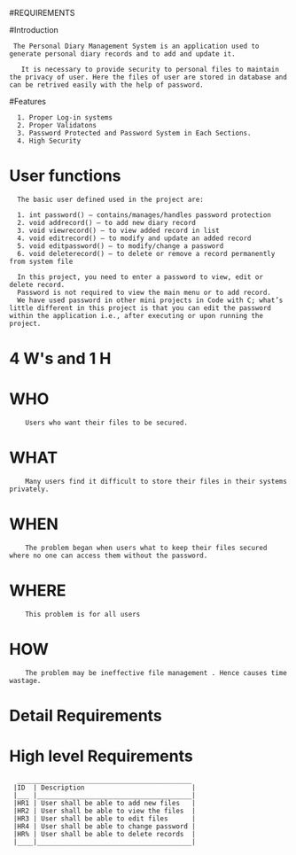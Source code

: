 #REQUIREMENTS

  #Introduction
  
     The Personal Diary Management System is an application used to generate personal diary records and to add and update it. 
  
       It is necessary to provide security to personal files to maintain the privacy of user. Here the files of user are stored in database and can be retrived easily with the help of password.
  
  #Features
  
      1. Proper Log-in systems
      2. Proper Validatons
      3. Password Protected and Password System in Each Sections.
      4. High Security
      
  # User functions
      
      The basic user defined used in the project are:
      
      1. int password() – contains/manages/handles password protection
      2. void addrecord() – to add new diary record
      3. void viewrecord() – to view added record in list
      4. void editrecord() – to modify and update an added record
      5. void editpassword() – to modify/change a password
      6. void deleterecord() – to delete or remove a record permanently from system file

      In this project, you need to enter a password to view, edit or delete record. 
      Password is not required to view the main menu or to add record.
      We have used password in other mini projects in Code with C; what’s little different in this project is that you can edit the password within the application i.e., after executing or upon running the project.
      
   # 4 W's and 1 H
      
   # WHO
        Users who want their files to be secured.
        
   # WHAT
        Many users find it difficult to store their files in their systems privately. 
        
   # WHEN
        The problem began when users what to keep their files secured where no one can access them without the password.
       
   # WHERE
        This problem is for all users
        
   # HOW
        The problem may be ineffective file management . Hence causes time wastage.
        
   # Detail Requirements
   
   # High level Requirements
      ____________________________________________
     |ID  | Description                           |
     |___ |_______________________________________|
     |HR1 | User shall be able to add new files   |
     |HR2 | User shall be able to view the files  |
     |HR3 | User shall be able to edit files      |
     |HR4 | User shall be able to change password |
     |HR% | User shall be able to delete records  |
     |____|_______________________________________|  
